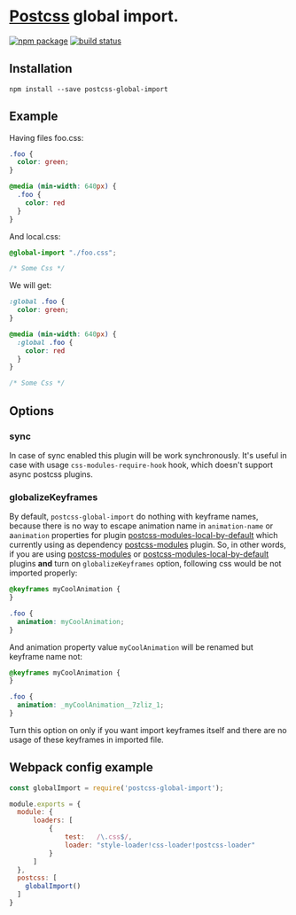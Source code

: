 # [Postcss](https://github.com/postcss/postcss) global import.

[![npm package][npm-badge]][npm]
[![build status](https://img.shields.io/travis/scherebedov/postcss-global-import/master.svg?style=flat-square)](https://travis-ci.org/scherebedov/postcss-global-import)

[npm-badge]: https://img.shields.io/npm/v/postcss-global-import.svg?style=flat-square
[npm]: https://www.npmjs.org/package/postcss-global-import


## Installation

```
npm install --save postcss-global-import
```

## Example

Having files foo.css:

```css
.foo {
  color: green;
}

@media (min-width: 640px) {
  .foo {
    color: red
  }
}
```

And local.css:

```css
@global-import "./foo.css";

/* Some Css */
```

We will get:

```css
:global .foo {
  color: green;
}

@media (min-width: 640px) {
  :global .foo {
    color: red
  }
}

/* Some Css */
```

## Options

### sync

In case of sync enabled this plugin will be work synchronously. It's useful in case with usage
`css-modules-require-hook` hook, which doesn't support async postcss plugins.

### globalizeKeyframes

By default, `postcss-global-import` do nothing with keyframe names,
because there is no way to escape animation name in `animation-name` or a`animation` properties
for plugin [postcss-modules-local-by-default](https://www.npmjs.com/package/postcss-modules-local-by-default)
which currently using as dependency [postcss-modules](https://github.com/css-modules/postcss-modules) plugin.
So, in other words, if you are using [postcss-modules](https://github.com/css-modules/postcss-modules) or
 [postcss-modules-local-by-default](https://www.npmjs.com/package/postcss-modules-local-by-default) plugins **and**
 turn on `globalizeKeyframes` option, following css would
 be not imported properly:

```css
@keyframes myCoolAnimation {
}

.foo {
  animation: myCoolAnimation;
}
```

And animation property value `myCoolAnimation` will be renamed but keyframe name not:

```css
@keyframes myCoolAnimation {
}

.foo {
  animation: _myCoolAnimation__7zliz_1;
}
```

Turn this option on only if you want import keyframes itself and there are no usage of these keyframes in imported file.


## Webpack config example
```js
const globalImport = require('postcss-global-import');

module.exports = {
  module: {
      loaders: [
          {
              test:   /\.css$/,
              loader: "style-loader!css-loader!postcss-loader"
          }
      ]
  },
  postcss: [
    globalImport()
  ]
}
```
